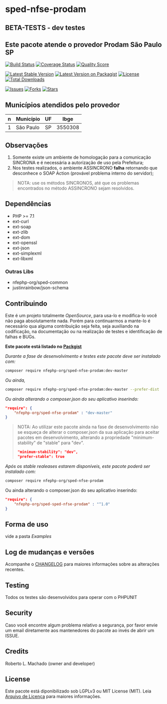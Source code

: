 # sped-nfse-prodam

## BETA-TESTS - dev testes

## Este pacote atende o provedor Prodam São Paulo SP

[![Build Status][ico-travis]][link-travis]
[![Coverage Status][ico-scrutinizer]][link-scrutinizer]
[![Quality Score][ico-code-quality]][link-code-quality]

[![Latest Stable Version][ico-stable]][link-packagist]
[![Latest Version on Packagist][ico-version]][link-packagist]
[![License][ico-license]][link-packagist]
[![Total Downloads][ico-downloads]][link-downloads]

[![Issues][ico-issues]][link-issues]
[![Forks][ico-forks]][link-forks]
[![Stars][ico-stars]][link-stars]


## Municípios atendidos pelo provedor

|n|Município|UF|Ibge|
|:---:|:---|:---:|:---:|
|1|São Paulo|SP|3550308|


## Observações

1. Somente existe um ambiente de homologação para a comunicação SINCRONA e é necessária a autorização de uso pela Prefeitura;
2. Nos testes realizados, o ambiente ASSINCRONO **falha** retornando que desconhece o SOAP Action (provável problema interno do servidor); 

> NOTA: use os métodos SINCRONOS, até que os problemas encontrados no método ASSINCRONO sejam resolvidos.

## Dependências

- PHP >= 7.1
- ext-curl
- ext-soap
- ext-zlib
- ext-dom
- ext-openssl
- ext-json
- ext-simplexml
- ext-libxml

### Outras Libs

- nfephp-org/sped-common
- justinrainbow/json-schema


## Contribuindo
Este é um projeto totalmente *OpenSource*, para usa-lo e modifica-lo você não paga absolutamente nada. Porém para continuarmos a mante-lo é necessário qua alguma contribuição seja feita, seja auxiliando na codificação, na documentação ou na realização de testes e identificação de falhas e BUGs.

**Este pacote está listado no [Packgist](https://packagist.org/)**

*Durante a fase de desenvolvimento e testes este pacote deve ser instalado com:*
```bash
composer require nfephp-org/sped-nfse-prodam:dev-master
```

*Ou ainda,*
```bash
composer require nfephp-org/sped-nfse-prodam:dev-master --prefer-dist
```

*Ou ainda alterando o composer.json do seu aplicativo inserindo:*
```json
"require": {
    "nfephp-org/sped-nfse-prodam" : "dev-master"
}
```

> NOTA: Ao utilizar este pacote ainda na fase de desenvolvimento não se esqueça de alterar o composer.json da sua aplicação para aceitar pacotes em desenvolvimento, alterando a propriedade "minimum-stability" de "stable" para "dev".
> ```json
> "minimum-stability": "dev",
> "prefer-stable": true
> ```

*Após os stable realeases estarem disponíveis, este pacote poderá ser instalado com:*
```bash
composer require nfephp-org/sped-nfse-prodam
```
Ou ainda alterando o composer.json do seu aplicativo inserindo:
```json
"require": {
    "nfephp-org/sped-sped-nfse-prodam" : "^1.0"
}
```

## Forma de uso
vide a pasta *Examples*

## Log de mudanças e versões
Acompanhe o [CHANGELOG](CHANGELOG.md) para maiores informações sobre as alterações recentes.

## Testing

Todos os testes são desenvolvidos para operar com o PHPUNIT

## Security

Caso você encontre algum problema relativo a segurança, por favor envie um email diretamente aos mantenedores do pacote ao invés de abrir um ISSUE.

## Credits

Roberto L. Machado (owner and developer)

## License

Este pacote está diponibilizado sob LGPLv3 ou MIT License (MIT). Leia  [Arquivo de Licença](LICENSE.md) para maiores informações.

[ico-stable]: https://poser.pugx.org/nfephp-org/sped-nfse-prodam/version
[ico-stars]: https://img.shields.io/github/stars/nfephp-org/sped-nfse-prodam.svg?style=flat-square
[ico-forks]: https://img.shields.io/github/forks/nfephp-org/sped-nfse-prodam.svg?style=flat-square
[ico-issues]: https://img.shields.io/github/issues/nfephp-org/sped-nfse-prodam.svg?style=flat-square
[ico-travis]: https://img.shields.io/travis/nfephp-org/sped-nfse-prodam/master.svg?style=flat-square
[ico-scrutinizer]: https://img.shields.io/scrutinizer/coverage/g/nfephp-org/sped-nfse-prodam.svg?style=flat-square
[ico-code-quality]: https://img.shields.io/scrutinizer/g/nfephp-org/sped-nfse-prodam.svg?style=flat-square
[ico-downloads]: https://img.shields.io/packagist/dt/nfephp-org/sped-nfse-prodam.svg?style=flat-square
[ico-version]: https://img.shields.io/packagist/v/nfephp-org/sped-nfse-prodam.svg?style=flat-square
[ico-license]: https://poser.pugx.org/nfephp-org/nfephp/license.svg?style=flat-square
[ico-gitter]: https://img.shields.io/badge/GITTER-4%20users%20online-green.svg?style=flat-square


[link-packagist]: https://packagist.org/packages/nfephp-org/sped-nfse-prodam
[link-travis]: https://travis-ci.org/nfephp-org/sped-nfse-prodam
[link-scrutinizer]: https://scrutinizer-ci.com/g/nfephp-org/sped-nfse-prodam/code-structure
[link-code-quality]: https://scrutinizer-ci.com/g/nfephp-org/sped-nfse-prodam
[link-downloads]: https://packagist.org/packages/nfephp-org/sped-nfse-prodam
[link-author]: https://github.com/nfephp-org
[link-issues]: https://github.com/nfephp-org/sped-nfse-prodam/issues
[link-forks]: https://github.com/nfephp-org/sped-nfse-prodam/network
[link-stars]: https://github.com/nfephp-org/sped-nfse-prodam/stargazers
